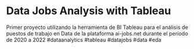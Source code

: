# Data Jobs Analysis with Tableau

Primer proyecto utilizando la herramienta de BI Tableau para el análisis de puestos de trabajo en Data de la plataforma ai-jobs.net durante el período de 2020 a 2022 #dataanalytics #tableau #datajobs #data #eda
